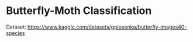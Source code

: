 # Butterfly-Moth Classification
Dataset: https://www.kaggle.com/datasets/gpiosenka/butterfly-images40-species
